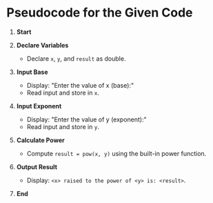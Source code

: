 # Pseudocode for the Given Code

1. **Start**  
2. **Declare Variables**  
   - Declare `x`, `y`, and `result` as double.  

3. **Input Base**  
   - Display: "Enter the value of x (base):"  
   - Read input and store in `x`.  

4. **Input Exponent**  
   - Display: "Enter the value of y (exponent):"  
   - Read input and store in `y`.  

5. **Calculate Power**  
   - Compute `result = pow(x, y)` using the built-in power function.  

6. **Output Result**  
   - Display: `<x> raised to the power of <y> is: <result>`.  

7. **End**
